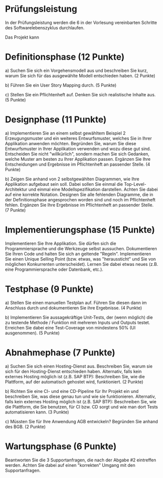 # Prüfungsleistung

In der Prüfungsleistung werden die 6 in der Vorlesung vereinbarten Schritte des Softwarelebenszyklus durchlaufen. 

Das Projekt kann 

# Definitionsphase (12 Punkte)

a) Suchen Sie sich ein Vorgehensmodell aus und beschreiben Sie kurz, warum Sie sich für das ausgewählte Modell entschieden haben. (2 Punkte)

b) Führen Sie ein User Story Mapping durch. (5 Punkte)

c) Stellen Sie ein Pflichtenheft auf. Denken Sie sich realistische Inhalte aus. (5 Punkte)

# Designphase (11 Punkte)

a) Implementieren Sie an einem selbst gewähltem Beispiel 2 Erzeugungsmuster und ein weiteres Entwurfsmuster, welches Sie in Ihrer Applikation anwenden möchten. Begründen Sie, warum Sie diese Entwurfsmuster in Ihrer Applikation verwenden und wozu diese gut sind. Entscheiden Sie nicht "willkürlich", sondern machen Sie sich Gedanken, welche Muster am besten zu Ihrer Applikation passen. Ergänzen Sie Ihre Entscheidungen und Ergebnisse im Pflichtenheft an passender Stelle. (4 Punkte)

b) Zeigen Sie anhand von 2 selbstgewählten Diagrammen, wie Ihre Applikation aufgebaut sein soll. Dabei sollen Sie einmal die Top-Level-Architektur und einmal eine Modellspezifikation darstellen. Achten Sie dabei auf eine korrekte Notation. Designen Sie alle fehlenden Diagramme, die in der Definitionsphase angesprochen worden sind und noch im Pflichtenheft fehlen. Ergänzen Sie Ihre Ergebnisse im Pflichtenheft an passender Stelle. (7 Punkte)

# Implementierungsphase (15 Punkte)

Implementieren Sie Ihre Applikation. Sie dürfen sich die Programmiersprache und die Werkzeuge selbst aussuchen. Dokumentieren Sie Ihren Code und halten Sie sich an geltende "Regeln". Implementieren Sie einen Unique Selling Point (bzw. etwas, was "heraussticht" und Sie von möglichen Konkurrenten unterscheidet). Lernen Sie dabei etwas neues (z.B. eine Programmiersprache oder Datenbank, etc.).

# Testphase (9 Punkte)

a) Stellen Sie einen manuellen Testplan auf. Führen Sie diesen dann im Anschluss durch und dokumentieren Sie ihre Ergebnisse. (4 Punkte)

b) Implementieren Sie aussagekräftige Unit-Tests, der (wenn möglich) die zu testende Methode / Funktion mit mehreren Inputs und Outputs testet. Erreichen Sie dabei eine Test-Coverage von mindestens 50% (UI ausgenommen). (5 Punkte)

# Abnahmephase (7 Punkte)

a) Suchen Sie sich einen Hosting-Dienst aus. Beschreiben Sie, warum sie sich für den Hosting-Dienst entschieden haben. Alternativ, falls kein externes Hosting möglich ist (z.B. SAP BTP): Beschreiben Sie, wie die Plattform, auf der automatisch gehostet wird, funktioniert. (2 Punkte)

b) Richten Sie eine CI- und eine CD-Pipeline für Ihr Projekt ein und beschreiben Sie, was diese genau tun und wie sie funktionieren. Alternativ, falls kein externes Hosting möglich ist (z.B. SAP BTP): Beschreiben Sie, wie die Plattform, die Sie benutzen, für CI bzw. CD sorgt und wie man dort Tests automatisieren kann. (3 Punkte)

c) Müssten Sie für Ihre Anwendung AGB entwickeln? Begründen Sie anhand des BGB. (2 Punkte)

# Wartungsphase (6 Punkte)

Beantworten Sie die 3 Supportanfragen, die nach der Abgabe #2 eintreffen werden. Achten Sie dabei auf einen "korrekten" Umgang mit den Supportanfragen.